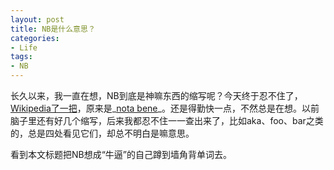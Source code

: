 ```yaml
---
layout: post
title: NB是什么意思？
categories:
- Life
tags:
- NB
---
```


长久以来，我一直在想，NB到底是神嘛东西的缩写呢？今天终于忍不住了，[Wikipedia了一把](http://en.wikipedia.org/wiki/NB)，原来是_[nota bene](http://en.wikipedia.org/wiki/Nota_bene)_。还是得勤快一点，不然总是在想。以前脑子里还有好几个缩写，后来我都忍不住一一查出来了，比如aka、foo、bar之类的，总是四处看见它们，却总不明白是嘛意思。

看到本文标题把NB想成“牛逼”的自己蹲到墙角背单词去。
